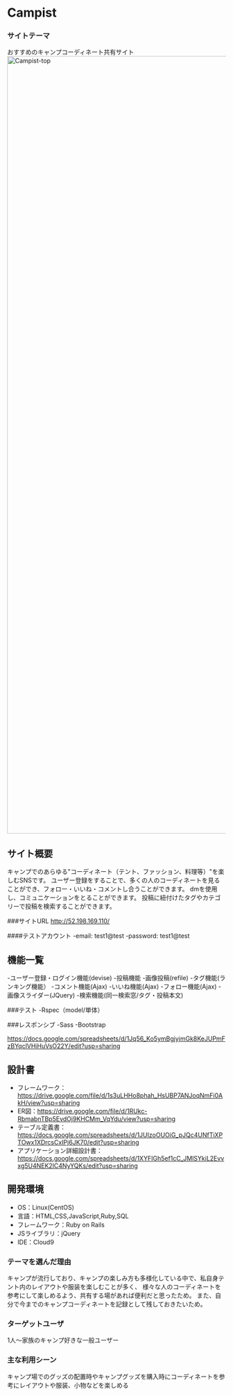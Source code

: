 # Campist

### サイトテーマ
おすすめのキャンプコーディネート共有サイト
<img width="1792" alt="Campist-top" src="https://user-images.githubusercontent.com/84080353/131299832-35359fe1-a200-47c1-9e65-aad9e35b5609.png">

## サイト概要
キャンプでのあらゆる"コーディネート（テント、ファッション、料理等）"を楽しむSNSです。
ユーザー登録をすることで、多くの人のコーディネートを見ることができ、フォロー・いいね・コメントし合うことができます。
dmを使用し、コミュニケーションをとることができます。
投稿に紐付けたタグやカテゴリーで投稿を検索することができます。

###サイトURL
http://52.198.169.110/

####テストアカウント
-email: test1@test
-password: test1@test

## 機能一覧
-ユーザー登録・ログイン機能(devise)
-投稿機能
  -画像投稿(refile)
  -タグ機能(ランキング機能）
-コメント機能(Ajax)
-いいね機能(Ajax)
-フォロー機能(Ajax)
-画像スライダー(JQuery)
-検索機能(同一検索窓/タグ・投稿本文)

###テスト
-Rspec（model/単体）

###レスポンシブ
-Sass
-Bootstrap

https://docs.google.com/spreadsheets/d/1Jq56_Ko5ymBgjyjmGk8KeJUPmFzBYqclVHiHuVsO22Y/edit?usp=sharing

## 設計書
- フレームワーク：https://drive.google.com/file/d/1s3uLHHo8phah_HsUBP7ANJoqNmFi0AkH/view?usp=sharing
- ER図：https://drive.google.com/file/d/1RUkc-RbmabnTBp5EvdOj9KHCMm_VqYdu/view?usp=sharing
- テーブル定義書：https://docs.google.com/spreadsheets/d/1JUIzoOUOiG_pJQc4UNfTiXPTOwx1XDrcsCxIPj6JK70/edit?usp=sharing
- アプリケーション詳細設計書：https://docs.google.com/spreadsheets/d/1XYFIGh5ef1cC_JMlSYkiL2Evvxg5U4NEK2lC4NyYQKs/edit?usp=sharing

## 開発環境
- OS：Linux(CentOS)
- 言語：HTML,CSS,JavaScript,Ruby,SQL
- フレームワーク：Ruby on Rails
- JSライブラリ：jQuery
- IDE：Cloud9

### テーマを選んだ理由
キャンプが流行しており、キャンプの楽しみ方も多様化している中で、私自身テント内のレイアウトや服装を楽しむことが多く、
様々な人のコーディネートを参考にして楽しめるよう、共有する場があれば便利だと思ったため。
また、自分で今までのキャンプコーディネートを記録として残しておきたいため。

### ターゲットユーザ
1人〜家族のキャンプ好きな一般ユーザー

### 主な利用シーン
キャンプ場でのグッズの配置時やキャンプグッズを購入時にコーディネートを参考にレイアウトや服装、小物などを楽しめる